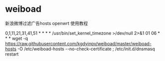 # weiboad
新浪微博过滤广告hosts
openwrt 使用教程


0,1,11,21,31,41,51 * * * * /usr/bin/set_kernel_timezone >/dev/null 2>&1
01 06 * * * wget -q https://raw.githubusercontent.com/kgdyinpv/weiboad/master/weiboad-hosts -O /etc/weiboad-hosts --no-check-certificate ; /etc/init.d/dnsmasq restart
